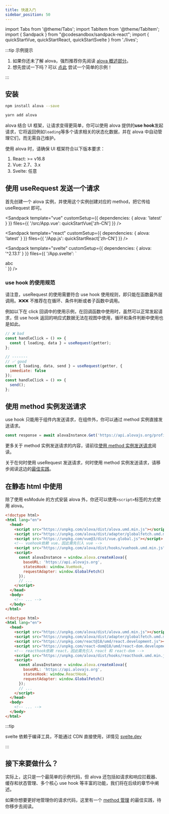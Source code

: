 ```yaml
---
title: 快速入门
sidebar_position: 50
---
```


import Tabs from '@theme/Tabs';
import TabItem from '@theme/TabItem';
import { Sandpack } from "@codesandbox/sandpack-react";
import { quickStartVue, quickStartReact, quickStartSvelte } from './lives';

:::tip 示例提示

1. 如果你还未了解 alova，强烈推荐你先阅读 [alova 概述部分](/tutorial/get-started/overview)。
2. 想先尝试一下吗？可以 [点此](../example/init-page) 尝试一个简单的示例！

:::

## 安装

<Tabs>
<TabItem value="1" label="npm">

```bash
npm install alova --save
```

</TabItem>
<TabItem value="2" label="yarn">

```bash
yarn add alova
```

</TabItem>
</Tabs>

alova 结合 UI 框架，让请求变得更简单，你可以使用 alova 提供的**use hook**发起请求，它将返回例如`loading`等多个请求相关的状态化数据，并在 alova 中自动管理它们，而无需自己维护。

使用 alova 时，请确保 UI 框架符合以下版本要求：

1. React: >= v16.8
2. Vue: 2.7、3.x
3. Svelte: 任意

## 使用 useRequest 发送一个请求

首先创建一个 alova 实例，并使用这个实例创建对应的 method，把它传给 useRequest 即可。

<Tabs groupId="framework">
<TabItem value="1" label="vue">

<Sandpack template="vue" customSetup={{
  dependencies: {
    alova: 'latest'
  }
}} files={{
  '/src/App.vue': quickStartVue['zh-CN']
}} />

</TabItem>
<TabItem value="2" label="react">

<Sandpack template="react" customSetup={{
  dependencies: {
    alova: 'latest'
  }
}} files={{
  '/App.js': quickStartReact['zh-CN']
}} />

</TabItem>
<TabItem value="3" label="svelte">

<Sandpack template="svelte" customSetup={{
  dependencies: {
    alova: '^2.13.1'
  }
}} files={{
'/App.svelte': `<script>
import { createAlova, useRequest } from 'alova';
import GlobalFetch from 'alova/GlobalFetch';
// import hook from 'alova/svelte';
import { onDestroy } from'svelte';
import { readable } from 'svelte/store';

onDestroy(() => {
alert(123);
})
</script>

  <div>abc</div>`
}} />

</TabItem>
</Tabs>

### use hook 的使用规范

请注意，useRequest 的使用需要符合 use hook 使用规则，即只能在函数最外层调用。❌❌❌ 不推荐在在循环、条件判断或者子函数中调用。

例如以下在 click 回调中的使用示例，在回调函数中使用时，虽然可以正常发起请求，但 use hook 返回的响应式数据无法在视图中使用，循环和条件判断中使用也是如此。

```javascript
// ❌ bad
const handleClick = () => {
  const { loading, data } = useRequest(getter);
};

// -------
// ✅ good
const { loading, data, send } = useRequest(getter, {
  immediate: false
});
const handleClick = () => {
  send();
};
```

## 使用 method 实例发送请求

use hook 只能用于组件内发送请求，在组件外，你可以通过 method 实例直接发送请求。

```javascript
const response = await alovaInstance.Get('https://api.alovajs.org/profile?id=1').send();
```

更多关于 method 实例发送请求的内容，请前往[使用 method 实例发送请求](../next-step/send-request-directly)阅读。

关于在何时使用 useRequest 发送请求，何时使用 method 实例发送请求，请移步阅读这边的[最佳实践](../best-practice/skills)。

## 在静态 html 中使用

除了使用 esModule 的方式安装 alova 外，你还可以使用`<script>`标签的方式使用 alova。

<Tabs groupId="framework">
<TabItem value="1" label="vue">

```html
<!doctype html>
<html lang="en">
  <head>
    <script src="https://unpkg.com/alova/dist/alova.umd.min.js"></script>
    <script src="https://unpkg.com/alova/dist/adapter/globalfetch.umd.min.js"></script>
    <script src="https://unpkg.com/vue@3/dist/vue.global.js"></script>
    <!-- vuehook依赖 vue，因此需先引入 vue -->
    <script src="https://unpkg.com/alova/dist/hooks/vuehook.umd.min.js"></script>
    <script>
      const alovaInstance = window.alova.createAlova({
        baseURL: 'https://api.alovajs.org',
        statesHook: window.VueHook,
        requestAdapter: window.GlobalFetch()
      });
      // ...
    </script>
  </head>
  <body>
    <!-- ... -->
  </body>
</html>
```

</TabItem>
<TabItem value="2" label="react">

```html
<!doctype html>
<html lang="en">
  <head>
    <script src="https://unpkg.com/alova/dist/alova.umd.min.js"></script>
    <script src="https://unpkg.com/alova/dist/adapter/globalfetch.umd.min.js"></script>
    <script src="https://unpkg.com/react@18/umd/react.development.js"></script>
    <script src="https://unpkg.com/react-dom@18/umd/react-dom.development.js"></script>
    <!-- reacthook依赖 react，因此需先引入 react 和 react-dom -->
    <script src="https://unpkg.com/alova/dist/hooks/reacthook.umd.min.js"></script>
    <script>
      const alovaInstance = window.alova.createAlova({
        baseURL: 'https://api.alovajs.org',
        statesHook: window.ReactHook,
        requestAdapter: window.GlobalFetch()
      });
      // ...
    </script>
  </head>
  <body>
    <!-- ... -->
  </body>
</html>
```

</TabItem>
<TabItem value="3" label="svelte">

:::tip

svelte 依赖于编译工具，不能通过 CDN 直接使用，详情见 [svelte.dev](https://svelte.dev/)

:::

</TabItem>
</Tabs>

## 接下来要做什么？

实际上，这只是一个最简单的示例代码，但 alova 还包括如请求和响应拦截器、缓存和状态管理、多个核心 use hook 等丰富的功能，我们将在后续的章节中阐述。

如果你想要更好地管理你的请求代码，这里有一个 [method 管理](../best-practice/method-manage) 的最佳实践，待你移步去阅读。
